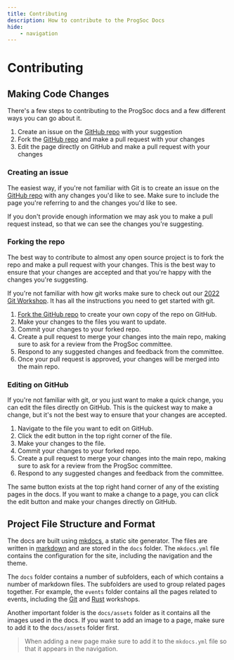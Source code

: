 ```yaml
---
title: Contributing
description: How to contribute to the ProgSoc Docs
hide:
    - navigation
---
```


# Contributing

## Making Code Changes

There's a few steps to contributing to the ProgSoc docs and a few different ways you can go about it.

1. Create an issue on the [GitHub repo](https://github.com/progsoc/docs/issues) with your suggestion
2. Fork the [GitHub repo](https://github.com/progsoc/docs/issues) and make a pull request with your changes
3. Edit the page directly on GitHub and make a pull request with your changes

### Creating an issue

The easiest way, if you're not familiar with Git is to create an issue on the [GitHub repo](https://github.com/progsoc/docs/issues) with any changes you'd like to see. Make sure to include the page you're referring to and the changes you'd like to see. 

If you don't provide enough information we may ask you to make a pull request instead, so that we can see the changes you're suggesting.

### Forking the repo

The best way to contribute to almost any open source project is to fork the repo and make a pull request with your changes. This is the best way to ensure that your changes are accepted and that you're happy with the changes you're suggesting.

If you're not familiar with how git works make sure to check out our [2022 Git Workshop](./events/2022/git.md). It has all the instructions you need to get started with git.

1. [Fork the GitHub repo](https://github.com/ProgSoc/Docs/fork) to create your own copy of the repo on GitHub.
2. Make your changes to the files you want to update.
3. Commit your changes to your forked repo.
4. Create a pull request to merge your changes into the main repo, making sure to ask for a review from the ProgSoc committee.
5. Respond to any suggested changes and feedback from the committee.
6. Once your pull request is approved, your changes will be merged into the main repo.

### Editing on GitHub

If you're not familiar with git, or you just want to make a quick change, you can edit the files directly on GitHub. This is the quickest way to make a change, but it's not the best way to ensure that your changes are accepted.

1. Navigate to the file you want to edit on GitHub.
2. Click the edit button in the top right corner of the file.
3. Make your changes to the file.
4. Commit your changes to your forked repo.
5. Create a pull request to merge your changes into the main repo, making sure to ask for a review from the ProgSoc committee.
6. Respond to any suggested changes and feedback from the committee.

The same button exists at the top right hand corner of any of the existing pages in the docs. If you want to make a change to a page, you can click the edit button and make your changes directly on GitHub.

## Project File Structure and Format

The docs are built using [mkdocs](https://www.mkdocs.org/), a static site generator. The files are written in [markdown](https://www.markdownguide.org/basic-syntax/) and are stored in the `docs` folder. The `mkdocs.yml` file contains the configuration for the site, including the navigation and the theme.

The `docs` folder contains a number of subfolders, each of which contains a number of markdown files. The subfolders are used to group related pages together. For example, the `events` folder contains all the pages related to events, including the [Git](./events/2022/git.md) and [Rust](./events/2022/rust.md) workshops.

Another important folder is the `docs/assets` folder as it contains all the images used in the docs. If you want to add an image to a page, make sure to add it to the `docs/assets` folder first.

> When adding a new page make sure to add it to the `mkdocs.yml` file so that it appears in the navigation.